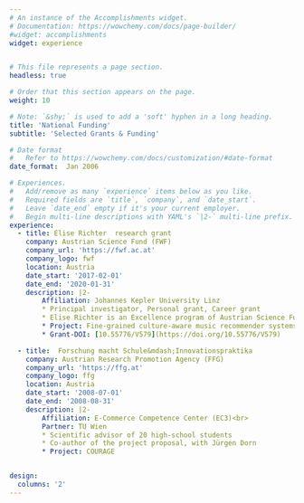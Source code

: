 ```yaml
---
# An instance of the Accomplishments widget.
# Documentation: https://wowchemy.com/docs/page-builder/
#widget: accomplishments
widget: experience


# This file represents a page section.
headless: true

# Order that this section appears on the page.
weight: 10

# Note: `&shy;` is used to add a 'soft' hyphen in a long heading.
title: 'National Funding'
subtitle: 'Selected Grants & Funding'

# Date format
#   Refer to https://wowchemy.com/docs/customization/#date-format
date_format:  Jan 2006

# Experiences.
#   Add/remove as many `experience` items below as you like.
#   Required fields are `title`, `company`, and `date_start`.
#   Leave `date_end` empty if it's your current employer.
#   Begin multi-line descriptions with YAML's `|2-` multi-line prefix.
experience:
  - title: Elise Richter  research grant
    company: Austrian Science Fund (FWF)
    company_url: 'https://fwf.ac.at'
    company_logo: fwf
    location: Austria
    date_start: '2017-02-01'
    date_end: '2020-01-31'
    description: |2-
        Affiliation: Johannes Kepler University Linz
        * Principal investigator, Personal grant, Career grant
        * Elise Richter is an Excellence program of Austrian Science Fund (FWF)
        * Project: Fine-grained culture-aware music recommender systems
        * Grant-DOI: [10.55776/V579](https://doi.org/10.55776/V579)

  - title:  Forschung macht Schule&mdash;Innovationspraktika
    company: Austrian Research Promotion Agency (FFG)
    company_url: 'https://ffg.at'
    company_logo: ffg
    location: Austria
    date_start: '2008-07-01'
    date_end: '2008-08-31'
    description: |2-
        Affiliation: E-Commerce Competence Center (EC3)<br>
        Partner: TU Wien
        * Scientific advisor of 20 high-school students
        * Co-author of the project proposal, with Jürgen Dorn
        * Project: COURAGE


design:
  columns: '2' 
---
```

